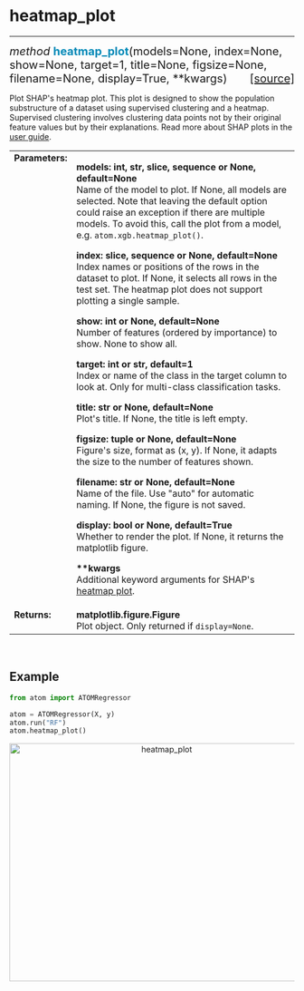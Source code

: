 # heatmap_plot
--------------

<div style="font-size:20px">
<em>method</em> <strong style="color:#008AB8">heatmap_plot</strong>(models=None,
index=None, show=None, target=1, title=None, figsize=None,
filename=None, display=True, **kwargs)
<span style="float:right">
<a href="https://github.com/tvdboom/ATOM/blob/master/atom/plots.py#L3564">[source]</a>
</span>
</div>

Plot SHAP's heatmap plot. This plot is designed to show the population
substructure of a dataset using supervised clustering and a heatmap.
Supervised clustering involves clustering data points not by their original
feature values but by their explanations. Read more about SHAP plots in the
[user guide](../../../user_guide/plots/#shap).

<table style="font-size:16px">
<tr>
<td width="20%" class="td_title" style="vertical-align:top"><strong>Parameters:</strong></td>
<td width="80%" class="td_params">
<p>
<strong>models: int, str, slice, sequence or None, default=None</strong><br>
Name of the model to plot. If None, all models are selected.
Note that leaving the default option could raise an exception
if there are multiple models. To avoid this, call the plot from a
model, e.g. <code>atom.xgb.heatmap_plot()</code>.
</p>
<p>
<strong>index: slice, sequence or None, default=None</strong><br>
Index names or positions of the rows in the dataset to plot.
If None, it selects all rows in the test set. The heatmap
plot does not support plotting a single sample.
</p>
<p>
<strong>show: int or None, default=None</strong><br>
Number of features (ordered by importance) to show. None to show all.
</p>
<p>
<strong>target: int or str, default=1</strong><br>
Index or name of the class in the target column to look at. Only for
multi-class classification tasks.
</p>
<p>
<strong>title: str or None, default=None</strong><br>
Plot's title. If None, the title is left empty.
</p>
<p>
<strong>figsize: tuple or None, default=None</strong><br>
Figure's size, format as (x, y). If None, it adapts the
size to the number of features shown.
</p>
<p>
<strong>filename: str or None, default=None</strong><br>
Name of the file. Use "auto" for automatic naming.
If None, the figure is not saved.
</p>
<p>
<strong>display: bool or None, default=True</strong><br>
Whether to render the plot. If None, it returns the matplotlib figure.
</p>
<p>
<strong>**kwargs</strong><br>
Additional keyword arguments for SHAP's <a href="https://shap.readthedocs.io/en/latest/generated/shap.plots.heatmap.html">heatmap plot</a>.
</p>
</td>
</tr>
<tr>
<td width="20%" class="td_title" style="vertical-align:top"><strong>Returns:</strong></td>
<td width="80%" class="td_params">
<strong>matplotlib.figure.Figure</strong><br>
Plot object. Only returned if <code>display=None</code>.
</td>
</tr>
</table>
<br />



## Example

```python
from atom import ATOMRegressor

atom = ATOMRegressor(X, y)
atom.run("RF")
atom.heatmap_plot()
```

<div align="center">
    <img src="../../../img/plots/heatmap_plot.png" alt="heatmap_plot" width="540" height="420"/>
</div>
